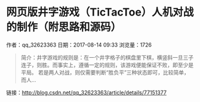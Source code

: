 # 网页版井字游戏（TicTacToe）人机对战的制作（附思路和源码）
作者：qq_32623363
日期：2017-08-14 09:33
浏览量：1726
> 简介：井字游戏的规则是：在一个井字格子的棋盘里下棋，横竖斜一旦三子连子，则胜。而事实上，遵循一定的规则，该游戏便能保证不败，即至少是平局。 
若是两人对战，则仅需要判断“胜负平”三种状态即可，比较简单，而人...

 链接：http://blog.csdn.net/qq_32623363/article/details/77151377
